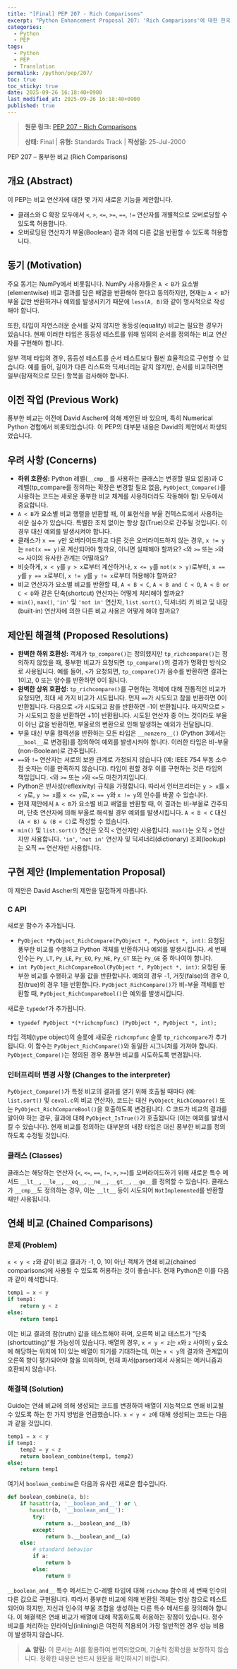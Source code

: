 ```yaml
---
title: "[Final] PEP 207 - Rich Comparisons"
excerpt: "Python Enhancement Proposal 207: 'Rich Comparisons'에 대한 한국어 번역입니다."
categories:
  - Python
  - PEP
tags:
  - Python
  - PEP
  - Translation
permalink: /python/pep/207/
toc: true
toc_sticky: true
date: 2025-09-26 16:18:40+0900
last_modified_at: 2025-09-26 16:18:40+0900
published: true
---
```

> **원문 링크:** [PEP 207 - Rich Comparisons](https://peps.python.org/pep-0207/)
>
> **상태:** Final | **유형:** Standards Track | **작성일:** 25-Jul-2000

PEP 207 – 풍부한 비교 (Rich Comparisons)

## 개요 (Abstract)
이 PEP는 비교 연산자에 대한 몇 가지 새로운 기능을 제안합니다.
- 클래스와 C 확장 모두에서 `<`, `>`, `<=`, `>=`, `==`, `!=` 연산자를 개별적으로 오버로딩할 수 있도록 허용합니다.
- 오버로딩된 연산자가 부울(Boolean) 결과 외에 다른 값을 반환할 수 있도록 허용합니다.

## 동기 (Motivation)
주요 동기는 NumPy에서 비롯됩니다. NumPy 사용자들은 `A < B`가 요소별(elementwise) 비교 결과를 담은 배열을 반환해야 한다고 동의하지만, 현재는 `A < B`가 부울 값만 반환하거나 예외를 발생시키기 때문에 `less(A, B)`와 같이 명시적으로 작성해야 합니다.

또한, 타입이 자연스러운 순서를 갖지 않지만 동등성(equality) 비교는 필요한 경우가 있습니다. 현재 이러한 타입은 동등성 테스트를 위해 임의의 순서를 정의하는 비교 연산자를 구현해야 합니다.

일부 객체 타입의 경우, 동등성 테스트를 순서 테스트보다 훨씬 효율적으로 구현할 수 있습니다. 예를 들어, 길이가 다른 리스트와 딕셔너리는 같지 않지만, 순서를 비교하려면 일부(잠재적으로 모든) 항목을 검사해야 합니다.

## 이전 작업 (Previous Work)
풍부한 비교는 이전에 David Ascher에 의해 제안된 바 있으며, 특히 Numerical Python 경험에서 비롯되었습니다. 이 PEP의 대부분 내용은 David의 제안에서 파생되었습니다.

## 우려 사항 (Concerns)
- **하위 호환성:** Python 레벨(`__cmp__`를 사용하는 클래스는 변경할 필요 없음)과 C 레벨(tp_compare를 정의하는 확장은 변경할 필요 없음, `PyObject_Compare()`를 사용하는 코드는 새로운 풍부한 비교 체계를 사용하더라도 작동해야 함) 모두에서 중요합니다.
- `A < B`가 요소별 비교 행렬을 반환할 때, 이 표현식을 부울 컨텍스트에서 사용하는 쉬운 실수가 있습니다. 특별한 조치 없이는 항상 참(True)으로 간주될 것입니다. 이 경우 대신 예외를 발생시켜야 합니다.
- 클래스가 `x == y`만 오버라이드하고 다른 것은 오버라이드하지 않는 경우, `x != y`는 `not(x == y)`로 계산되어야 할까요, 아니면 실패해야 할까요? `<`와 `>=` 또는 `>`와 `<=` 사이의 유사한 관계는 어떨까요?
- 비슷하게, `x < y`를 `y > x`로부터 계산하거나, `x <= y`를 `not(x > y)`로부터, `x == y`를 `y == x`로부터, `x != y`를 `y != x`로부터 허용해야 할까요?
- 비교 연산자가 요소별 비교를 반환할 때, `A < B < C`, `A < B and C < D`, `A < B or C < D`와 같은 단축(shortcut) 연산자는 어떻게 처리해야 할까요?
- `min()`, `max()`, `'in'` 및 `'not in'` 연산자, `list.sort()`, 딕셔너리 키 비교 및 내장(built-in) 연산자에 의한 다른 비교 사용은 어떻게 해야 할까요?

## 제안된 해결책 (Proposed Resolutions)

- **완벽한 하위 호환성:** 객체가 `tp_compare()`는 정의했지만 `tp_richcompare()`는 정의하지 않았을 때, 풍부한 비교가 요청되면 `tp_compare()`의 결과가 명확한 방식으로 사용됩니다. 예를 들어, `<`가 요청되면, `tp_compare()`가 음수를 반환하면 결과는 1이고, 0 또는 양수를 반환하면 0이 됩니다.
- **완벽한 상위 호환성:** `tp_richcompare()`를 구현하는 객체에 대해 전통적인 비교가 요청되면, 최대 세 가지 비교가 시도됩니다. 먼저 `==`가 시도되고 참을 반환하면 0이 반환됩니다. 다음으로 `<`가 시도되고 참을 반환하면 -1이 반환됩니다. 마지막으로 `>`가 시도되고 참을 반환하면 +1이 반환됩니다. 시도된 연산자 중 어느 것이라도 부울이 아닌 값을 반환하면, 부울로의 변환으로 인해 발생하는 예외가 전달됩니다.
- 부울 대신 부울 컬렉션을 반환하는 모든 타입은 `__nonzero__()` (Python 3에서는 `__bool__`로 변경됨)를 정의하여 예외를 발생시켜야 합니다. 이러한 타입은 비-부울(non-Boolean)로 간주됩니다.
- `==`와 `!=` 연산자는 서로의 보완 관계로 가정되지 않습니다 (예: IEEE 754 부동 소수점 숫자는 이를 만족하지 않습니다). 타입이 원할 경우 이를 구현하는 것은 타입의 책임입니다. `<`와 `>=` 또는 `>`와 `<=`도 마찬가지입니다.
- Python은 반사성(reflexivity) 규칙을 가정합니다. 따라서 인터프리터는 `y > x`를 `x < y`로, `y >= x`를 `x <= y`로, `x == y`와 `x != y`의 인수를 바꿀 수 있습니다.
- 현재 제안에서 `A < B`가 요소별 비교 배열을 반환할 때, 이 결과는 비-부울로 간주되며, 단축 연산자에 의해 부울로 해석될 경우 예외를 발생시킵니다. `A < B < C` 대신 `(A < B) & (B < C)`로 작성할 수 있습니다.
- `min()` 및 `list.sort()` 연산은 오직 `<` 연산자만 사용합니다. `max()`는 오직 `>` 연산자만 사용합니다. `'in'`, `'not in'` 연산자 및 딕셔너리(dictionary) 조회(lookup)는 오직 `==` 연산자만 사용합니다.

## 구현 제안 (Implementation Proposal)
이 제안은 David Ascher의 제안을 밀접하게 따릅니다.

### C API
새로운 함수가 추가됩니다.
- `PyObject *PyObject_RichCompare(PyObject *, PyObject *, int)`: 요청된 풍부한 비교를 수행하고 Python 객체를 반환하거나 예외를 발생시킵니다. 세 번째 인수는 `Py_LT`, `Py_LE`, `Py_EQ`, `Py_NE`, `Py_GT` 또는 `Py_GE` 중 하나여야 합니다.
- `int PyObject_RichCompareBool(PyObject *, PyObject *, int)`: 요청된 풍부한 비교를 수행하고 부울 값을 반환합니다. 예외의 경우 -1, 거짓(false)의 경우 0, 참(true)의 경우 1을 반환합니다. `PyObject_RichCompare()`가 비-부울 객체를 반환할 때, `PyObject_RichCompareBool()`은 예외를 발생시킵니다.

새로운 `typedef`가 추가됩니다.
- `typedef PyObject *(*richcmpfunc) (PyObject *, PyObject *, int);`

타입 객체(type object)의 슬롯에 새로운 `richcmpfunc` 슬롯 `tp_richcompare`가 추가됩니다. 이 함수는 `PyObject_RichCompare()`와 동일한 시그니처를 가져야 합니다.
`PyObject_Compare()`는 정의된 경우 풍부한 비교를 시도하도록 변경됩니다.

### 인터프리터 변경 사항 (Changes to the interpreter)
`PyObject_Compare()`가 특정 비교의 결과를 얻기 위해 호출될 때마다 (예: `list.sort()` 및 `ceval.c`의 비교 연산자), 코드는 대신 `PyObject_RichCompare()` 또는 `PyObject_RichCompareBool()`을 호출하도록 변경됩니다. C 코드가 비교의 결과를 알아야 하는 경우, 결과에 대해 `PyObject_IsTrue()`가 호출됩니다 (이는 예외를 발생시킬 수 있습니다).
현재 비교를 정의하는 대부분의 내장 타입은 대신 풍부한 비교를 정의하도록 수정될 것입니다.

### 클래스 (Classes)
클래스는 해당하는 연산자 (`<`, `<=`, `==`, `!=`, `>`, `>=`)를 오버라이드하기 위해 새로운 특수 메서드 `__lt__`, `__le__`, `__eq__`, `__ne__`, `__gt__`, `__ge__`를 정의할 수 있습니다.
클래스가 `__cmp__`도 정의하는 경우, 이는 `__lt__` 등이 시도되어 `NotImplemented`를 반환할 때만 사용됩니다.

## 연쇄 비교 (Chained Comparisons)

### 문제 (Problem)
`x < y < z`와 같이 비교 결과가 -1, 0, 1이 아닌 객체가 연쇄 비교(chained comparisons)에 사용될 수 있도록 허용하는 것이 좋습니다.
현재 Python은 이를 다음과 같이 해석합니다.

```python
temp1 = x < y
if temp1:
    return y < z
else:
    return temp1
```
이는 비교 결과의 참(truth) 값을 테스트해야 하며, 오른쪽 비교 테스트가 "단축(shortcutting)"될 가능성이 있습니다. 배열의 경우, `x < y < z`는 `x`와 `z` 사이의 `y` 요소에 해당하는 위치에 1이 있는 배열이 되기를 기대하는데, 이는 `x < y`의 결과와 관계없이 오른쪽 항이 평가되어야 함을 의미하며, 현재 파서(parser)에서 사용되는 메커니즘과 호환되지 않습니다.

### 해결책 (Solution)
Guido는 연쇄 비교에 의해 생성되는 코드를 변경하여 배열이 지능적으로 연쇄 비교될 수 있도록 하는 한 가지 방법을 언급했습니다.
`x < y < z`에 대해 생성되는 코드는 다음과 같을 것입니다.

```python
temp1 = x < y
if temp1:
    temp2 = y < z
    return boolean_combine(temp1, temp2)
else:
    return temp1
```
여기서 `boolean_combine`은 다음과 유사한 새로운 함수입니다.

```python
def boolean_combine(a, b):
    if hasattr(a, '__boolean_and__') or \
       hasattr(b, '__boolean_and__'):
        try:
            return a.__boolean_and__(b)
        except:
            return b.__boolean_and__(a)
    else:
        # standard behavior
        if a:
            return b
        else:
            return 0
```
`__boolean_and__` 특수 메서드는 C-레벨 타입에 대해 `richcmp` 함수의 세 번째 인수의 다른 값으로 구현됩니다.
따라서 풍부한 비교에 의해 반환된 객체는 항상 참으로 테스트되어야 하지만, 자신과 인수의 부울 조합을 생성하는 다른 특수 메서드를 정의해야 합니다.
이 해결책은 연쇄 비교가 배열에 대해 작동하도록 허용하는 장점이 있습니다.
정수 비교를 처리하는 인라이닝(inlining)은 여전히 적용되어 가장 일반적인 경우 성능 비용이 발생하지 않습니다.

> ⚠️ **알림:** 이 문서는 AI를 활용하여 번역되었으며, 기술적 정확성을 보장하지 않습니다. 정확한 내용은 반드시 원문을 확인하시기 바랍니다.
